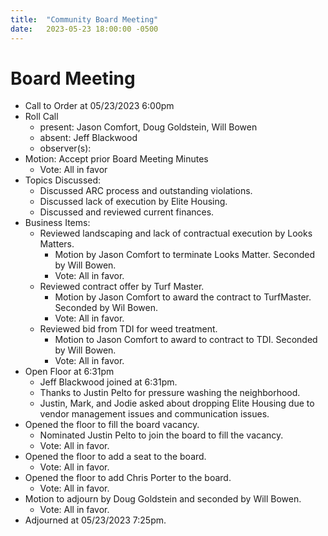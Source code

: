 ```yaml
---
title:  "Community Board Meeting"
date:   2023-05-23 18:00:00 -0500
---
```


# Board Meeting

- Call to Order at 05/23/2023 6:00pm
- Roll Call
    - present: Jason Comfort, Doug Goldstein, Will Bowen
    - absent: Jeff Blackwood
    - observer(s):
- Motion: Accept prior Board Meeting Minutes
  - Vote: All in favor
- Topics Discussed:
  - Discussed ARC process and outstanding violations.
  - Discussed lack of execution by Elite Housing.
  - Discussed and reviewed current finances.
- Business Items:
  - Reviewed landscaping and lack of contractual execution by Looks Matters.
    - Motion by Jason Comfort to terminate Looks Matter. Seconded by Will Bowen.
    - Vote: All in favor.
  - Reviewed contract offer by Turf Master.
    - Motion by Jason Comfort to award the contract to TurfMaster. Seconded by Wil Bowen.
    - Vote: All in favor.
  - Reviewed bid from TDI for weed treatment.
    - Motion to Jason Comfort to award to contract to TDI. Seconded by Will Bowen.
    - Vote: All in favor.
- Open Floor at 6:31pm
  - Jeff Blackwood joined at 6:31pm.
  - Thanks to Justin Pelto for pressure washing the neighborhood.
  - Justin, Mark, and Jodie asked about dropping Elite Housing due to vendor management issues and communication issues.
- Opened the floor to fill the board vacancy.
  - Nominated Justin Pelto to join the board to fill the vacancy.
  - Vote: All in favor.
- Opened the floor to add a seat to the board.
  - Vote: All in favor.
- Opened the floor to add Chris Porter to the board.
  - Vote: All in favor.
- Motion to adjourn by Doug Goldstein and seconded by Will Bowen.
  - Vote: All in favor.
- Adjourned at 05/23/2023 7:25pm.
